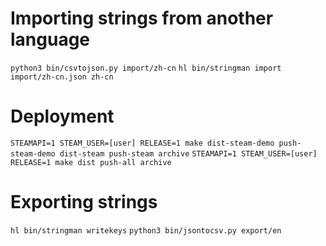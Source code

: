 # Importing strings from another language
`python3 bin/csvtojson.py import/zh-cn`
`hl bin/stringman import import/zh-cn.json zh-cn`

# Deployment
`STEAMAPI=1 STEAM_USER=[user] RELEASE=1 make dist-steam-demo push-steam-demo dist-steam push-steam archive`
`STEAMAPI=1 STEAM_USER=[user] RELEASE=1 make dist push-all archive`

# Exporting strings
`hl bin/stringman writekeys`
`python3 bin/jsontocsv.py export/en`
